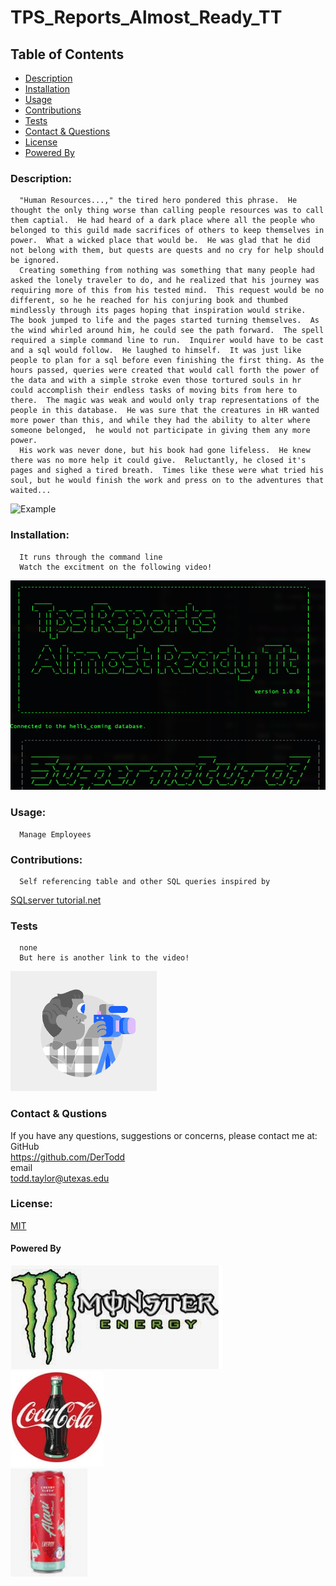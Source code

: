 # TPS_Reports_Almost_Ready_TT

  ## Table of Contents
  * [Description](#descrip)
  * [Installation](#install)
  * [Usage](#usage)
  * [Contributions](#contri)
  * [Tests](#tests)
  * [Contact & Questions](#contact) 
  * [License](#license)
  * [Powered By](#powered-by)

  <a name='descrip'></a>
  ### Description:
      "Human Resources...," the tired hero pondered this phrase.  He thought the only thing worse than calling people resources was to call them captial.  He had heard of a dark place where all the people who belonged to this guild made sacrifices of others to keep themselves in power.  What a wicked place that would be.  He was glad that he did not belong with them, but quests are quests and no cry for help should be ignored.  
      Creating something from nothing was something that many people had asked the lonely traveler to do, and he realized that his journey was requiring more of this from his tested mind.  This request would be no different, so he he reached for his conjuring book and thumbed mindlessly through its pages hoping that inspiration would strike.  The book jumped to life and the pages started turning themselves.  As the wind whirled around him, he could see the path forward.  The spell required a simple command line to run.  Inquirer would have to be cast and a sql would follow.  He laughed to himself.  It was just like people to plan for a sql before even finishing the first thing. As the hours passed, queries were created that would call forth the power of the data and with a simple stroke even those tortured souls in hr could accomplish their endless tasks of moving bits from here to there.  The magic was weak and would only trap representations of the people in this database.  He was sure that the creatures in HR wanted more power than this, and while they had the ability to alter where someone belonged,  he would not participate in giving them any more power.    
      His work was never done, but his book had gone lifeless.  He knew there was no more help it could give.  Reluctantly, he closed it's pages and sighed a tired breath.  Times like these were what tried his soul, but he would finish the work and press on to the adventures that waited...

      


![Example](./assets/images/TPS_reports.gif)      

  <a name='install'></a>
  ### Installation:
      It runs through the command line
      Watch the excitment on the following video!

[![Moving Video](./assets/images/TPS_video.png)](https://youtu.be/PlmY7WCnFI0)

  <a name='usage'></a>
  ### Usage: 
      Manage Employees

  <a name='contri'></a>
  ### Contributions:
      Self referencing table and other SQL queries inspired by
[SQLserver tutorial.net](https://www.sqlservertutorial.net/sql-server-basics/sql-server-self-join/)


  <a name='tests'></a>
  ### Tests
      none
      But here is another link to the video!

[![Moving Video](./assets/images/YouTube.png)](https://youtu.be/PlmY7WCnFI0) 

  <a name='contact'></a>
  ### Contact & Qustions
  If you have any questions, suggestions or concerns, please contact me at:  
  GitHub  
  https://github.com/DerTodd  
  email  
      todd.taylor@utexas.edu  

  <a name='licnese'></a>
  ### License:
  [MIT](https://opensource.org/licenses/MIT)

  <a name='powered-by'></a>
  #### Powered By
  ![Monster](./assets/images/monster.jpg)  
  ![Coke](./assets/images/coke.jpg)  
  ![Alani Nu](./assets/images/alani_nu.jpg) 

